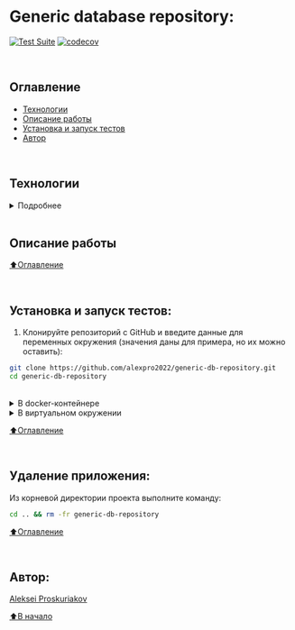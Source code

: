 # Generic database repository:

[![Test Suite](https://github.com/alexpro2022/generic-db-repository/actions/workflows/main.yml/badge.svg)](https://github.com/alexpro2022/generic-db-repository/actions/workflows/main.yml)
[![codecov](https://codecov.io/gh/alexpro2022/generic-db-repository/graph/badge.svg?token=Y0F4lINe5B)](https://codecov.io/gh/alexpro2022/generic-db-repository)

<br>

## Оглавление
- [Технологии](#технологии)
- [Описание работы](#описание-работы)
- [Установка и запуск тестов](#установка-и-запуск-тестов)
- [Автор](#автор)

<br>

## Технологии
<details><summary>Подробнее</summary><br>

[![Python](https://img.shields.io/badge/python-3.10%20%7C%203.11%20%7C%203.12-blue?logo=python)](https://www.python.org/)
[![asyncio](https://img.shields.io/badge/-asyncio-464646?logo=python)](https://docs.python.org/3/library/asyncio.html)
[![FastAPI](https://img.shields.io/badge/-FastAPI-464646?logo=fastapi)](https://fastapi.tiangolo.com/)
[![SQLAlchemy](https://img.shields.io/badge/SQLAlchemy-v2.0-blue?logo=sqlalchemy)](https://www.sqlalchemy.org/)
[![Pytest](https://img.shields.io/badge/-Pytest-464646?logo=Pytest)](https://docs.pytest.org/en/latest/)
[![Pytest-asyncio](https://img.shields.io/badge/-Pytest--asyncio-464646?logo=Pytest-asyncio)](https://pypi.org/project/pytest-asyncio/)
[![pre-commit](https://img.shields.io/badge/-pre--commit-464646?logo=pre-commit)](https://pre-commit.com/)

[⬆️Оглавление](#оглавление)

</details>

<br>

## Описание работы


[⬆️Оглавление](#оглавление)

<br>

## Установка и запуск тестов:
1. Клонируйте репозиторий с GitHub и введите данные для переменных окружения (значения даны для примера, но их можно оставить):

```bash
git clone https://github.com/alexpro2022/generic-db-repository.git
cd generic-db-repository
```
<br>
<details><summary>В docker-контейнере</summary><br>

2. Из корневой директории проекта выполните команду:
```bash
docker build -f ./docker/test.Dockerfile -t component .
docker run --name tests component
docker container rm tests
docker rmi component
```
<h1></h1>
</details>

<details><summary>В виртуальном окружении</summary><br>

2. Создайте и активируйте виртуальное окружение:
   * Если у вас Linux/macOS
   ```bash
    python -m venv venv && source venv/bin/activate
   ```
   * Если у вас Windows
   ```bash
    python -m venv venv && source venv/Scripts/activate
   ```

3. Установите в виртуальное окружение все необходимые зависимости из файла **requirements.txt**:
```bash
python -m pip install --upgrade pip
pip install -r component/requirements.txt
```

4.  Для запуска тестов выполните команду:
```bash
pytest
```
<h1></h1>
</details>

[⬆️Оглавление](#оглавление)

<br>

## Удаление приложения:
Из корневой директории проекта выполните команду:
```bash
cd .. && rm -fr generic-db-repository
```

[⬆️Оглавление](#оглавление)

<br>

## Автор:

[Aleksei Proskuriakov](https://github.com/alexpro2022)

[⬆️В начало](#Generic-database-repository:)
